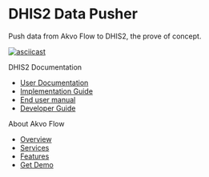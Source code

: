 # DHIS2 Data Pusher

Push data from Akvo Flow to DHIS2, the prove of concept.

[![asciicast](https://asciinema.org/a/220495.svg)](https://asciinema.org/a/220495)

DHIS2 Documentation

- [User Documentation](https://docs.dhis2.org/master/en/user/html/dhis2_user_manual_en.html)
- [Implementation Guide](https://docs.dhis2.org/master/en/implementer/html/dhis2_implementation_guide.html)
- [End user manual](https://docs.dhis2.org/master/en/end-user/html/dhis2_end_user_manual.html)
- [Developer Guide](https://docs.dhis2.org/master/en/android/html/dhis2_android_user_man.html)

About Akvo Flow

- [Overview](https://akvo.org/products/akvoflow/#overview)
- [Services](https://akvo.org/products/akvoflow/#services)
- [Features](https://akvo.org/products/akvoflow/#features)
- [Get Demo](https://akvo.org/products/akvoflow/#get-demo)
